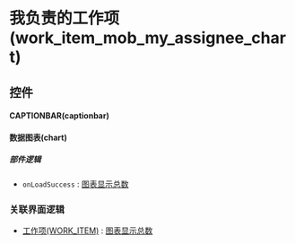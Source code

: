 # 我负责的工作项(work_item_mob_my_assignee_chart)  <!-- {docsify-ignore-all} -->



## 控件
#### CAPTIONBAR(captionbar)
#### 数据图表(chart)

##### 部件逻辑
* `onLoadSuccess` : [图表显示总数](module/ProjMgmt/work_item/uilogic/chart_show_count)


### 关联界面逻辑
  * [工作项(WORK_ITEM)](module/ProjMgmt/work_item) : [图表显示总数](module/ProjMgmt/work_item/uilogic/chart_show_count)

<script>
 const { createApp } = Vue
  createApp({
    data() {
      return {

      }
    }
  }).use(ElementPlus).mount('#app')
</script>